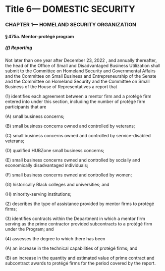
# Title 6— DOMESTIC SECURITY
### CHAPTER 1— HOMELAND SECURITY ORGANIZATION
#### § 475a. Mentor-protégé program
##### (f) Reporting

Not later than one year after December 23, 2022 , and annually thereafter, the head of the Office of Small and Disadvantaged Business Utilization shall submit to the Committee on Homeland Security and Governmental Affairs and the Committee on Small Business and Entrepreneurship of the Senate and the Committee on Homeland Security and the Committee on Small Business of the House of Representatives a report that

(1) identifies each agreement between a mentor firm and a protégé firm entered into under this section, including the number of protégé firm participants that are

(A) small business concerns;

(B) small business concerns owned and controlled by veterans;

(C) small business concerns owned and controlled by service-disabled veterans;

(D) qualified HUBZone small business concerns;

(E) small business concerns owned and controlled by socially and economically disadvantaged individuals;

(F) small business concerns owned and controlled by women;

(G) historically Black colleges and universities; and

(H) minority-serving institutions;

(2) describes the type of assistance provided by mentor firms to protégé firms;

(3) identifies contracts within the Department in which a mentor firm serving as the prime contractor provided subcontracts to a protégé firm under the Program; and

(4) assesses the degree to which there has been

(A) an increase in the technical capabilities of protégé firms; and

(B) an increase in the quantity and estimated value of prime contract and subcontract awards to protégé firms for the period covered by the report.

